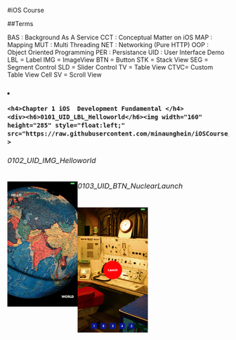 #iOS Course

##Terms

   BAS : Background As A Service 
   CCT : Conceptual Matter on iOS
   MAP : Mapping
   MUT : Multi Threading
   NET : Networking (Pure HTTP)
   OOP : Object Oriented Programming
   PER : Persistance
   UID : User Interface Demo
        LBL = Label
        IMG = ImageView
        BTN = Button
        STK = Stack View
        SEG = Segment Control
        SLD = Slider Control
        TV  = Table View
        CTVC= Custom Table View Cell
        SV  = Scroll View


<h3>

<div  float="left" >
    <li>
    
    <h4>Chapter 1 iOS  Development Fundamental </h4>
    <div><h6>0101_UID_LBL_Helloworld</h6><img width="160" height="285" style="float:left;" src="https://raw.githubusercontent.com/minaunghein/iOSCourse/master/0101_UID_LBL_Helloworld/preview.png"   >
     
   <h6>0102_UID_IMG_Helloworld</h6> 
   <img width="160" height="285"  style="float:left;" src="https://raw.githubusercontent.com/minaunghein/iOSCourse/master/0102_UID_IMG_Helloworld/preview.png"  >
   
  <h6>0103_UID_BTN_NuclearLaunch</h6>
    <img width="160" height="285"  style="float:left;" src="https://raw.githubusercontent.com/minaunghein/iOSCourse/master/0103_UID_BTN_NuclearLaunch/preview.png"  >
 
</div>
 
</li>
</div>
   </h3>



